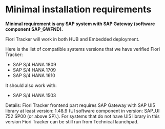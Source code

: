 # Minimal installation requirements

**Minimal requirement is any SAP system with SAP Gateway (software component SAP_GWFND).**

Fiori Tracker will work in both HUB and Embedded deployment.

Here is the list of compatible systems versions that we have verified Fiori Tracker:
- SAP S/4 HANA 1809
- SAP S/4 HANA 1709
- SAP S/4 HANA 1610

It should also work with:
- SAP S/4 HANA 1503

Details: Fiori Tracker frontend part requires SAP Gateway with SAP UI5 library at least version: 1.48.9 (UI software component in version: SAP_UI 752 SP00 (or above SP).). For systems that do not have UI5 library in this version Fiori Tracker can be still run from Technical launchpad.


